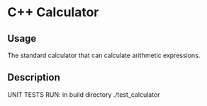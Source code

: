 C++ Calculator
=========================

## Usage
The standard calculator that can calculate arithmetic expressions.

## Description
UNIT TESTS RUN:
in build directory
./test_calculator
